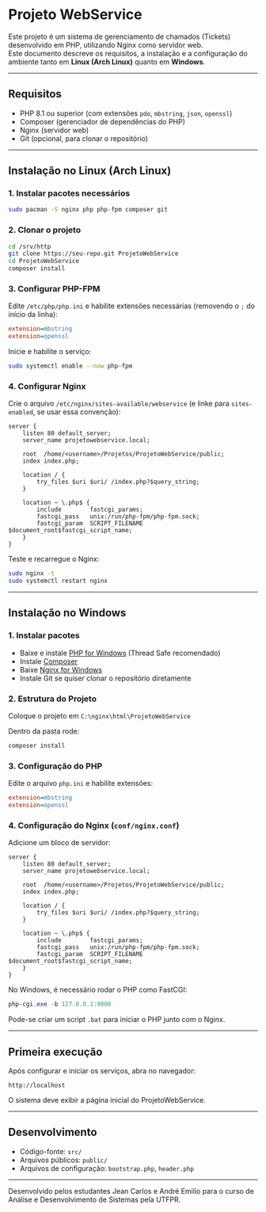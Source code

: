 # Projeto WebService

Este projeto é um sistema de gerenciamento de chamados (Tickets) desenvolvido em PHP, utilizando Nginx como servidor web.  
Este documento descreve os requisitos, a instalação e a configuração do ambiente tanto em **Linux (Arch Linux)** quanto em **Windows**.

---

## Requisitos

- PHP 8.1 ou superior (com extensões `pdo`, `mbstring`, `json`, `openssl`)
- Composer (gerenciador de dependências do PHP)
- Nginx (servidor web)
- Git (opcional, para clonar o repositório)

---

## Instalação no Linux (Arch Linux)

### 1. Instalar pacotes necessários
```bash
sudo pacman -S nginx php php-fpm composer git
```

### 2. Clonar o projeto
```bash
cd /srv/http
git clone https://seu-repo.git ProjetoWebService
cd ProjetoWebService
composer install
```

### 3. Configurar PHP-FPM
Edite `/etc/php/php.ini` e habilite extensões necessárias (removendo o `;` do início da linha):
```ini
extension=mbstring
extension=openssl
```

Inicie e habilite o serviço:
```bash
sudo systemctl enable --now php-fpm
```

### 4. Configurar Nginx
Crie o arquivo `/etc/nginx/sites-available/webservice` (e linke para `sites-enabled`, se usar essa convenção):

```nginx
server {
    listen 80 default_server;
    server_name projetowebservice.local;

    root  /home/<username>/Projetos/ProjetoWebService/public;
    index index.php;

    location / {
        try_files $uri $uri/ /index.php?$query_string;
    }

    location ~ \.php$ {
        include        fastcgi_params;
        fastcgi_pass   unix:/run/php-fpm/php-fpm.sock;
        fastcgi_param  SCRIPT_FILENAME $document_root$fastcgi_script_name;
    }
}
```

Teste e recarregue o Nginx:
```bash
sudo nginx -t
sudo systemctl restart nginx
```

---

## Instalação no Windows

### 1. Instalar pacotes
- Baixe e instale [PHP for Windows](https://windows.php.net/download/) (Thread Safe recomendado)
- Instale [Composer](https://getcomposer.org/download/)
- Baixe [Nginx for Windows](https://nginx.org/en/download.html)
- Instale Git se quiser clonar o repositório diretamente

### 2. Estrutura do Projeto
Coloque o projeto em `C:\nginx\html\ProjetoWebService`

Dentro da pasta rode:
```powershell
composer install
```

### 3. Configuração do PHP
Edite o arquivo `php.ini` e habilite extensões:
```ini
extension=mbstring
extension=openssl
```

### 4. Configuração do Nginx (`conf/nginx.conf`)
Adicione um bloco de servidor:

```nginx
server {
    listen 80 default_server;
    server_name projetowebservice.local;

    root  /home/<username>/Projetos/ProjetoWebService/public;
    index index.php;

    location / {
        try_files $uri $uri/ /index.php?$query_string;
    }

    location ~ \.php$ {
        include        fastcgi_params;
        fastcgi_pass   unix:/run/php-fpm/php-fpm.sock;
        fastcgi_param  SCRIPT_FILENAME $document_root$fastcgi_script_name;
    }
}
```

No Windows, é necessário rodar o PHP como FastCGI:
```powershell
php-cgi.exe -b 127.0.0.1:9000
```
Pode-se criar um script `.bat` para iniciar o PHP junto com o Nginx.

---

## Primeira execução
Após configurar e iniciar os serviços, abra no navegador:
```
http://localhost
```
O sistema deve exibir a página inicial do ProjetoWebService.

---

## Desenvolvimento
- Código-fonte: `src/`
- Arquivos públicos: `public/`
- Arquivos de configuração: `bootstrap.php`, `header.php`

---

Desenvolvido pelos estudantes Jean Carlos e André Emilio para o curso de Análise e Desenvolvimento de Sistemas pela UTFPR.